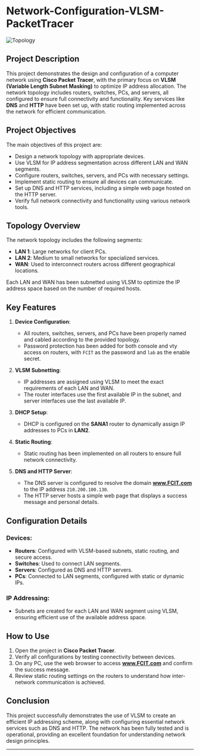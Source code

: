 # Network-Configuration-VLSM-PacketTracer
![Topology](https://github.com/user-attachments/assets/a37fda52-8b46-4a14-8675-ebada76d8c76)

## Project Description
This project demonstrates the design and configuration of a computer network using **Cisco Packet Tracer**, with the primary focus on **VLSM (Variable Length Subnet Masking)** to optimize IP address allocation. The network topology includes routers, switches, PCs, and servers, all configured to ensure full connectivity and functionality. Key services like **DNS** and **HTTP** have been set up, with static routing implemented across the network for efficient communication.

## Project Objectives
The main objectives of this project are:
- Design a network topology with appropriate devices.
- Use VLSM for IP address segmentation across different LAN and WAN segments.
- Configure routers, switches, servers, and PCs with necessary settings.
- Implement static routing to ensure all devices can communicate.
- Set up DNS and HTTP services, including a simple web page hosted on the HTTP server.
- Verify full network connectivity and functionality using various network tools.

## Topology Overview
The network topology includes the following segments:
- **LAN 1**: Large networks for client PCs.
- **LAN 2**: Medium to small networks for specialized services.
- **WAN**: Used to interconnect routers across different geographical locations.

Each LAN and WAN has been subnetted using VLSM to optimize the IP address space based on the number of required hosts.

## Key Features
1. **Device Configuration**: 
   - All routers, switches, servers, and PCs have been properly named and cabled according to the provided topology.
   - Password protection has been added for both console and vty access on routers, with `FCIT` as the password and `lab` as the enable secret.
   
2. **VLSM Subnetting**:
   - IP addresses are assigned using VLSM to meet the exact requirements of each LAN and WAN.
   - The router interfaces use the first available IP in the subnet, and server interfaces use the last available IP.
   
3. **DHCP Setup**:
   - DHCP is configured on the **SANA1** router to dynamically assign IP addresses to PCs in **LAN2**.

4. **Static Routing**:
   - Static routing has been implemented on all routers to ensure full network connectivity.

5. **DNS and HTTP Server**:
   - The DNS server is configured to resolve the domain **www.FCIT.com** to the IP address `210.200.100.130`.
   - The HTTP server hosts a simple web page that displays a success message and personal details.

## Configuration Details
### Devices:
- **Routers**: Configured with VLSM-based subnets, static routing, and secure access.
- **Switches**: Used to connect LAN segments.
- **Servers**: Configured as DNS and HTTP servers.
- **PCs**: Connected to LAN segments, configured with static or dynamic IPs.

### IP Addressing:
- Subnets are created for each LAN and WAN segment using VLSM, ensuring efficient use of the available address space.

## How to Use
1. Open the project in **Cisco Packet Tracer**.
2. Verify all configurations by testing connectivity between devices.
3. On any PC, use the web browser to access **www.FCIT.com** and confirm the success message.
4. Review static routing settings on the routers to understand how inter-network communication is achieved.

## Conclusion
This project successfully demonstrates the use of VLSM to create an efficient IP addressing scheme, along with configuring essential network services such as DNS and HTTP. The network has been fully tested and is operational, providing an excellent foundation for understanding network design principles.

---


